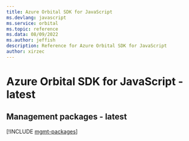```yaml
---
title: Azure Orbital SDK for JavaScript
ms.devlang: javascript
ms.service: orbital
ms.topic: reference
ms.data: 08/09/2022
ms.author: jeffish
description: Reference for Azure Orbital SDK for JavaScript
author: xirzec
---
```

# Azure Orbital SDK for JavaScript - latest

## Management packages - latest
[!INCLUDE [mgmt-packages](orbital-mgmt-index.md)]